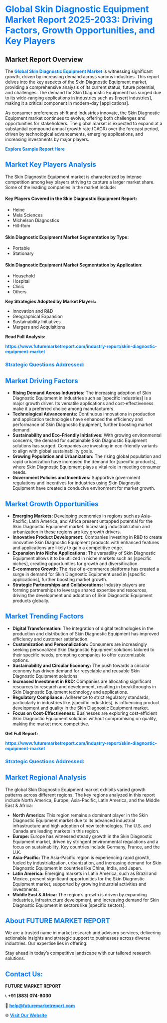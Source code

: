 <h1 style="color: #007BFF;">Global Skin Diagnostic Equipment Market Report 2025-2033: Driving Factors, Growth Opportunities, and Key Players</h1>

<section id="overview">
<h2>Market Report Overview</h2>
<p>The <a href="https://www.futuremarketreport.com/industry-report/skin-diagnostic-equipment-market" style="color: #007BFF; text-decoration: none;"><strong>Global Skin Diagnostic Equipment Market</strong></a> is witnessing significant growth, driven by increasing demand across various industries. This report delves into the key aspects of the Skin Diagnostic Equipment market, providing a comprehensive analysis of its current status, future potential, and challenges. The demand for Skin Diagnostic Equipment has surged due to its wide-ranging applications in industries such as [insert industries], making it a critical component in modern-day [applications].</p>
<p>As consumer preferences shift and industries innovate, the Skin Diagnostic Equipment market continues to evolve, offering both challenges and opportunities for stakeholders. The global market is expected to expand at a substantial compound annual growth rate (CAGR) over the forecast period, driven by technological advancements, emerging applications, and increasing investments by major players.</p>
</section>

<section id="overview">
<p><a href="https://www.futuremarketreport.com/request-sample/reportId=52776" style="color: #007BFF; text-decoration: none;"><strong>Explore Sample Report Here</strong></a></p>
</section>

<section id="key-players">
<h2 style="color: #007BFF;">Market Key Players Analysis</h2>
<p>The Skin Diagnostic Equipment market is characterized by intense competition among key players striving to capture a larger market share. Some of the leading companies in the market include:</p>
<h4>Key Players Covered in the Skin Diagnostic Equipment Report:</h4>
<ul><li>Heine</li><li>Mela Sciences</li><li>Michelson Diagnostics</li><li>Hill-Rom</li></ul>
<h4>Skin Diagnostic Equipment Market Segmentation by Type:</h4>
<ul><li>Portable</li><li>Stationary</li></ul>

<h4>Skin Diagnostic Equipment Market Segmentation by Application:</h4>
<ul><li>Household</li><li>Hospital</li><li>Clinic</li><li>Others</li></ul>
<p><strong>Key Strategies Adopted by Market Players:</strong></p>
<ul>
<li>Innovation and R&D</li>
<li>Geographical Expansion</li>
<li>Sustainability Initiatives</li>
<li>Mergers and Acquisitions</li>
</ul>
</section>

<section>
<p><strong>Read Full Analysis: </strong></p><a href="https://www.futuremarketreport.com/industry-report/skin-diagnostic-equipment-market" style="color: #007BFF; text-decoration: none;"><strong>https://www.futuremarketreport.com/industry-report/skin-diagnostic-equipment-market</strong></a>
<h3 style="color: #007BFF;">Strategic Questions Addressed:</h3>
</section>

<section id="driving-factors">
<h2 style="color: #007BFF;">Market Driving Factors</h2>
<ul>
<li><strong>Rising Demand Across Industries:</strong> The increasing adoption of Skin Diagnostic Equipment in industries such as [specific industries] is a major growth driver. Its versatile applications and cost-effectiveness make it a preferred choice among manufacturers.</li>
<li><strong>Technological Advancements:</strong> Continuous innovations in production and application technologies have enhanced the efficiency and performance of Skin Diagnostic Equipment, further boosting market demand.</li>
<li><strong>Sustainability and Eco-Friendly Initiatives:</strong> With growing environmental concerns, the demand for sustainable Skin Diagnostic Equipment solutions has surged. Companies are investing in eco-friendly variants to align with global sustainability goals.</li>
<li><strong>Growing Population and Urbanization:</strong> The rising global population and rapid urbanization have increased the demand for [specific products], where Skin Diagnostic Equipment plays a vital role in meeting consumer needs.</li>
<li><strong>Government Policies and Incentives:</strong> Supportive government regulations and incentives for industries using Skin Diagnostic Equipment have created a conducive environment for market growth.</li>
</ul>
</section>

<section id="growth-opportunities">
<h2 style="color: #007BFF;">Market Growth Opportunities</h2>
<ul>
<li><strong>Emerging Markets:</strong> Developing economies in regions such as Asia-Pacific, Latin America, and Africa present untapped potential for the Skin Diagnostic Equipment market. Increasing industrialization and urbanization in these regions are key growth drivers.</li>
<li><strong>Innovative Product Development:</strong> Companies investing in R&D to create innovative Skin Diagnostic Equipment products with enhanced features and applications are likely to gain a competitive edge.</li>
<li><strong>Expansion into Niche Applications:</strong> The versatility of Skin Diagnostic Equipment allows it to be utilized in niche markets such as [specific niches], creating opportunities for growth and diversification.</li>
<li><strong>E-commerce Growth:</strong> The rise of e-commerce platforms has created a surge in demand for Skin Diagnostic Equipment used in [specific applications], further boosting market growth.</li>
<li><strong>Strategic Partnerships and Collaborations:</strong> Industry players are forming partnerships to leverage shared expertise and resources, driving the development and adoption of Skin Diagnostic Equipment products globally.</li>
</ul>
</section>

<section id="trending-factors">
<h2 style="color: #007BFF;">Market Trending Factors</h2>
<ul>
<li><strong>Digital Transformation:</strong> The integration of digital technologies in the production and distribution of Skin Diagnostic Equipment has improved efficiency and customer satisfaction.</li>
<li><strong>Customization and Personalization:</strong> Consumers are increasingly seeking personalized Skin Diagnostic Equipment solutions tailored to their specific needs, prompting companies to offer customizable options.</li>
<li><strong>Sustainability and Circular Economy:</strong> The push towards a circular economy has driven demand for recyclable and reusable Skin Diagnostic Equipment solutions.</li>
<li><strong>Increased Investment in R&D:</strong> Companies are allocating significant resources to research and development, resulting in breakthroughs in Skin Diagnostic Equipment technology and applications.</li>
<li><strong>Regulatory Compliance:</strong> Adherence to strict regulatory standards, particularly in industries like [specific industries], is influencing product development and quality in the Skin Diagnostic Equipment market.</li>
<li><strong>Focus on Cost-Effectiveness:</strong> Businesses are exploring cost-efficient Skin Diagnostic Equipment solutions without compromising on quality, making the market more competitive.</li>
</ul>
</section>

<section>
<p><strong>Get Full Report: </strong></p><a href="https://www.futuremarketreport.com/industry-report/skin-diagnostic-equipment-market" style="color: #007BFF; text-decoration: none;"><strong>https://www.futuremarketreport.com/industry-report/skin-diagnostic-equipment-market</strong></a>
<h3 style="color: #007BFF;">Strategic Questions Addressed:</h3>
</section>


<section id="regional-analysis">
<h2 style="color: #007BFF;">Market Regional Analysis</h2>
<p>The global Skin Diagnostic Equipment market exhibits varied growth patterns across different regions. The key regions analyzed in this report include North America, Europe, Asia-Pacific, Latin America, and the Middle East & Africa:</p>
<ul>
<li><strong>North America:</strong> This region remains a dominant player in the Skin Diagnostic Equipment market due to its advanced industrial infrastructure and high adoption of new technologies. The U.S. and Canada are leading markets in this region.</li>
<li><strong>Europe:</strong> Europe has witnessed steady growth in the Skin Diagnostic Equipment market, driven by stringent environmental regulations and a focus on sustainability. Key countries include Germany, France, and the U.K.</li>
<li><strong>Asia-Pacific:</strong> The Asia-Pacific region is experiencing rapid growth, fueled by industrialization, urbanization, and increasing demand for Skin Diagnostic Equipment in countries like China, India, and Japan.</li>
<li><strong>Latin America:</strong> Emerging markets in Latin America, such as Brazil and Mexico, present significant opportunities for the Skin Diagnostic Equipment market, supported by growing industrial activities and investments.</li>
<li><strong>Middle East & Africa:</strong> The region’s growth is driven by expanding industries, infrastructure development, and increasing demand for Skin Diagnostic Equipment in sectors like [specific sectors].</li>
</ul>
</section>

<footer>
<h2 style="color: #007BFF;">About FUTURE MARKET REPORT</h2>
<p>We are a trusted name in market research and advisory services, delivering actionable insights and strategic support to businesses across diverse industries. Our expertise lies in offering:</p>

<p>Stay ahead in today’s competitive landscape with our tailored research solutions.</p>

<h2 style="color: #007BFF;">Contact Us:</h2>
<p><strong>FUTURE MARKET REPORT</strong></p>
<p>📞 <strong>+91 (883) 074-8030</strong></p>
<p>📧 <strong><a href="mailto:help@futuremarketreport.com" style="color: #007BFF;">help@futuremarketreport.com</a></strong></p>
<p>🌐 <strong><a href="https://www.futuremarketreport.com/" style="color: #007BFF;">Visit Our Website</a></strong></p>
</footer>